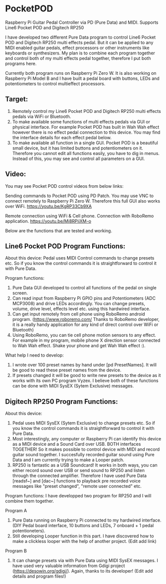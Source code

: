 # PocketPOD
Raspberry Pi Guitar Pedal Controller via PD (Pure Data) and MIDI. Supports Line6 Pocket POD and Digitech RP250

I have developed two different Pure Data program to control Line6 Pocket POD and Digitech RP250 multi effects pedal. But it can be applied to any MIDI enabled guitar pedals, effect processors or other instruments like keyboards or synthesizers.
My plan is to combine each program together and control both of my multi effects pedal together, therefore I put both programs here. 

Currently both program runs on Raspberry Pi Zero W. It is also working on Raspberry Pi Model B and I have built a pedal board with buttons, LEDs and potentiometers to control multieffect processors.

Target:
-------
1. Remotely control my Line6 Pocket POD and Digitech RP250 multi effects pedals via WiFi or Bluetooth.
2. To make available some functions of multi effects pedals via GUI or physical interface. For example Pocket POD has built in Wah Wah effect however there is no effect pedal connection to this device. You may find the interface details for each effect pedal below.
3. To make available all function in a single GUI. Pocket POD is a beautiful small device, but it has limited buttons and potentiometers on it. Therefore you cannot edit all functions easily, you have to dig in menus. Instead of this, you may see and control all parameters on a GUI. 

Video:
------
You may see Pocket POD control videos from below links:

Sending commands to Pocket POD using PD Patch. You may use VNC to connect remotely to Raspberry Pi Zero W. Therefore this full GUI also works over WiFi.
https://youtu.be/KgRP33Cb9XA

Remote connection using WiFi & Cell phone. Connection with RoboRemo application.
https://youtu.be/Mi8RPiiXM-o

Below are the functions that are tested and working.

Line6 Pocket POD Program Functions:
------------------------------------

About this device: Pedal uses MIDI Control commands to change presets etc. So if you know the control commands it is straightforward to control it with Pure Data.

Program functions:
1. Pure Data GUI developed to control all functions of the pedal on single screen.
2. Can read input from Raspberry Pi GPIO pins and Potentiometers (ADC MCP3008) and drive LEDs accordingly. You can change presets, volume, drive level, effects level etc. using this hardwired interface.
3. Can get input remotely from cell phone using RoboRemo android program. (https://www.roboremo.com/ Thanks to RoboRemo developer, it is a really handy application for any kind of direct control over WiFi or Bluetooth)
4. Using RoboRemo, you can tie cell phone motion sensors to any effect. For example in my program, mobile phone X direction sensor connected to Wah Wah effect. Shake your phone and get Wah Wah effect :).

What help I need to develop: 
1. I wrote over 100 preset names by hand under [pd PresetNames]. It will be good to read these preset names from the device.
2. If presets changed it will be good to write new presets to the device as it works with its own PC program Vyzex.
I believe both of these functions can be done with MIDI SysEX (Sytem Exclusive) messages.

Digitech RP250 Program Functions:
----------------------------------

About this device: 
1. Pedal uses MIDI SysEX (Sytem Exclusive) to change presets etc. So if you know the control commands it is straightforward to control it with Pure Data.
2. Most interestingly, any computer or Raspberry Pi can identify this device as a MIDI device and a Sound Card over USB. BOTH interfaces TOGETHER! So it makes possible to control device with MIDI and record guitar sound together. I succesfully recorded guitar sound using Pure Data and I am currently trying to make a Looper patch.
3. RP250 is fantastic as a USB Soundcard! It works in both ways, you can either record sound over USB or send sound to RP250 and listen through the connected amplifier. Therefore I have used Pure Data [readsf~] and [dac~] functions to playback pre recorded voice messages like "preset changed", "remote user connected" etc.

Program functions:
I have developped two program for RP250 and I will combine them together.

Program A
1. Pure Data running on Raspberry Pi connected to my hardwired interface. (DIY Pedal board interface, 10 buttons and LEDs, 7 onboard + 1 pedal potentioneters).
2. Still developing Looper function in this part. I have discovered how to make a clickless looper with the help of another project. (Edit add link)

Program B
1. It can change presets via with Pure Data using MIDI SysEX messages. I have used very valuable information from Gdigi project (https://desowin.org/gdigi/). Again, thanks to its developer!
(Edit add details and program files!)
